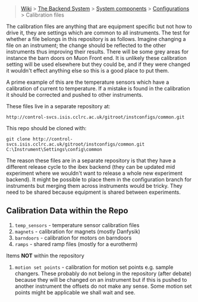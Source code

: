 > [Wiki](Home) > [The Backend System](The-Backend-System) > [System components](System-components) > [Configurations](Configurations) > Calibration files

The calibration files are anything that are equipment specific but not how to drive it, they are settings which are common to all instruments. The test for whether a file belongs in this repository is as follows. Imagine changing a file on an instrument; the change should be reflected to the other instruments thus improving their results. There will be some grey areas for instance the barn doors on Muon Front end. It is unlikely these calibration setting will be used elsewhere but they could be, and if they were changed it wouldn't effect anything else so this is a good place to put them.

A prime example of this are the temperature sensors which have a calibration of current to temperature. If a mistake is found in the calibration it should be corrected and pushed to other instruments.

These files live in a separate repository at:

    http://control-svcs.isis.cclrc.ac.uk/gitroot/instconfigs/common.git

This repo should be cloned with:

    git clone http://control-svcs.isis.cclrc.ac.uk/gitroot/instconfigs/common.git C:\Instrument\Settings\config\common

The reason these files are in a separate repository is that they have a different release cycle to the ibex backend (they can be updated mid experiment where we wouldn't want to release a whole new experiment backend). It might be possible to place them in the configuration branch for instruments but merging them across instruments would be tricky. They need to be shared because equipment is shared between experiments.

## Calibration Data within the Repo

1. `temp_sensors` - temperature sensor calibration files
1. `magnets` - calibration for magnets (mostly Danfysik)
1. `barndoors` - calibration for motors on barndoors
1. `ramps` - shared ramp files (mostly for a eurotherm)

Items **NOT** within the repository

1. `motion set points` - calibration for motion set points e.g. sample changers. These probably do not belong in the repository (after debate) because they will be changed on an instrument but if this is pushed to another instrument the offsets do not make any sense. Some motion set points might be applicable we shall wait and see.

